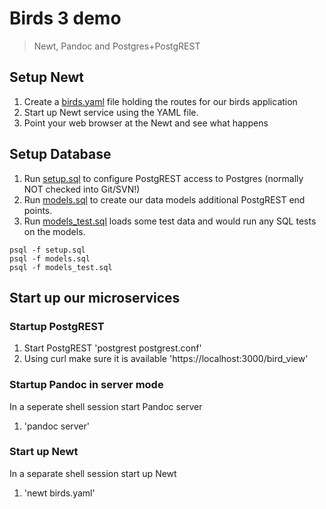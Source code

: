 
# Birds 3 demo 

> Newt, Pandoc and Postgres+PostgREST

## Setup Newt

1. Create a [birds.yaml](birds.yaml) file holding the routes for our birds application
2. Start up Newt service using the YAML file.
3. Point your web browser at the Newt and see what happens

## Setup Database

1. Run [setup.sql](setup.sql) to configure PostgREST access to Postgres (normally NOT checked into Git/SVN!)
2. Run [models.sql](models.sql) to create our data models additional PostgREST end points.
3. Run [models_test.sql](models_test.sql) loads some test data and would run any SQL tests on the models.

~~~
psql -f setup.sql
psql -f models.sql
psql -f models_test.sql
~~~

## Start up our microservices

### Startup PostgREST

1. Start PostgREST 'postgrest postgrest.conf'
2. Using curl make sure it is available 'https://localhost:3000/bird_view'

### Startup Pandoc in server mode

In a seperate shell session start Pandoc server

1. 'pandoc server'

### Start up Newt

In a separate shell session start up Newt

1. 'newt birds.yaml'


